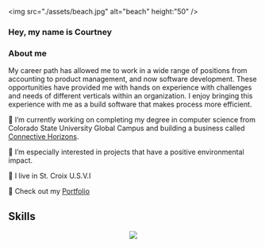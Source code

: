 <img src="./assets/beach.jpg" alt="beach" height:"50" />
### Hey, my name is Courtney  

### About me
My career path has allowed me to work in a wide range of positions from accounting to product management, and now software development. These opportunities have provided me with hands on experience with challenges and needs of different verticals within an organization. I enjoy bringing this experience with me as a build software that makes process more efficient. 

🔭 I’m currently working on completing my degree in computer science from Colorado State University Global Campus and building a business called [Connective Horizons](https://connectivehorizons.com).

🌱 I’m especially interested in projects that have a positive environmental impact.

:palm_tree: I live in St. Croix U.S.V.I

:blossom: Check out my [Portfolio](https://courtney.elsner.dev/)


## Skills
<p align="center">
  <a href="https://skillicons.dev">
    <img src="https://skillicons.dev/icons?i=git,linux,docker,mysql,tailwind,vim,vscode,php,figma,firebase,js,nextjs,vercel,html,java,aws&perline=10" />
  </a>
</p>
